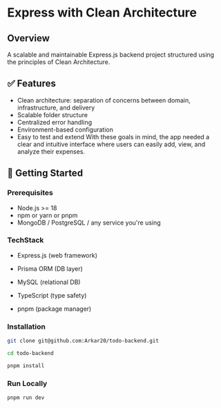 # Express with Clean Architecture

## Overview
A scalable and maintainable Express.js backend project structured using the principles of Clean Architecture.

## ✅ Features

- Clean architecture: separation of concerns between domain, infrastructure, and delivery
- Scalable folder structure
- Centralized error handling
- Environment-based configuration
- Easy to test and extend
With these goals in mind, the app needed a clear and intuitive interface where users can easily add, view, and analyze their expenses.

## 🚀 Getting Started

### Prerequisites

- Node.js >= 18
- npm or yarn or pnpm
- MongoDB / PostgreSQL / any service you're using


### TechStack

- Express.js (web framework)

- Prisma ORM (DB layer)

- MySQL (relational DB)

- TypeScript (type safety)

- pnpm (package manager)

### Installation

```bash
git clone git@github.com:Arkar20/todo-backend.git

cd todo-backend

pnpm install

```

### Run Locally

```bash
pnpm run dev
```

